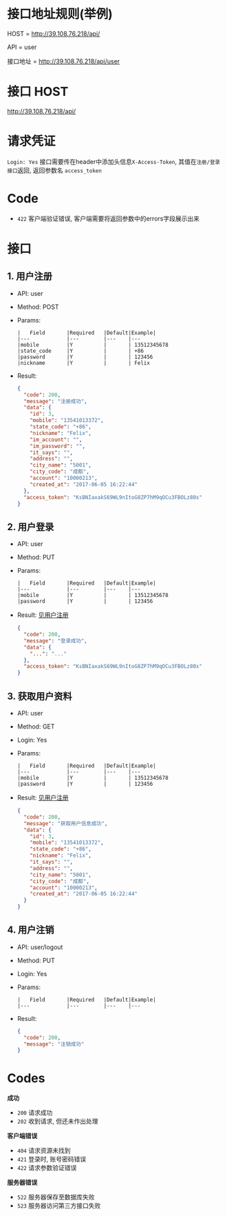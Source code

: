 # 接口地址规则(举例)

HOST =  http://39.108.76.218/api/

API = user

接口地址 = http://39.108.76.218/api/user

# 接口 HOST
http://39.108.76.218/api/

# 请求凭证
`Login: Yes` 接口需要传在header中添加头信息`X-Access-Token`,
其值在`注册/登录接口`返回, 返回参数名 `access_token`

# Code

- `422` 客户端验证错误, 客户端需要将返回参数中的errors字段展示出来


接口
==========

## 1. 用户注册
- API: user
- Method: POST
- Params:

    ```
    |   Field       |Required   |Default|Example|
    |---            |---        |---    |---
    |mobile         |Y          |       | 13512345678
    |state_code     |Y          |       | +86
    |password       |Y          |       | 123456
    |nickname       |Y          |       | Felix
    ```

- Result:

    ```json
    {
      "code": 200,
      "message": "注册成功",
      "data": {
        "id": 3,
        "mobile": "13541013372",
        "state_code": "+86",
        "nickname": "Felix",
        "im_account": "",
        "im_password": "",
        "it_says": "",
        "address": "",
        "city_name": "5001",
        "city_code": "成都",
        "account": "10000213",
        "created_at": "2017-06-05 16:22:44"
      },
      "access_token": "KsBNIaxakS69WL9nItoG8ZP7hM9qOCu3FBOLz80s"
    }
    ```

## 2. 用户登录
- API: user
- Method: PUT
- Params:

    ```
    |   Field       |Required   |Default|Example|
    |---            |---        |---    |---
    |mobile         |Y          |       | 13512345678
    |password       |Y          |       | 123456
    ```

- Result: [见用户注册](1.用户注册)

    ```json
    {
      "code": 200,
      "message": "登录成功",
      "data": {
        "...": "..."
      },
      "access_token": "KsBNIaxakS69WL9nItoG8ZP7hM9qOCu3FBOLz80s"
    }
    ```

## 3. 获取用户资料
- API: user
- Method: GET
- Login: Yes
- Params:

    ```
    |   Field       |Required   |Default|Example|
    |---            |---        |---    |---
    |mobile         |Y          |       | 13512345678
    |password       |Y          |       | 123456
    ```

- Result: [见用户注册](1.用户注册)

    ```json
    {
      "code": 200,
      "message": "获取用户信息成功",
      "data": {
        "id": 3,
        "mobile": "13541013372",
        "state_code": "+86",
        "nickname": "Felix",
        "it_says": "",
        "address": "",
        "city_name": "5001",
        "city_code": "成都",
        "account": "10000213",
        "created_at": "2017-06-05 16:22:44"
      }
    }
    ```

## 4. 用户注销
- API: user/logout
- Method: PUT
- Login: Yes
- Params:

    ```
    |   Field       |Required   |Default|Example|
    |---            |---        |---    |---
    ```

- Result:

    ```json
    {
      "code": 200,
      "message": "注销成功"
    }
    ```

# Codes

**成功**
- `200` 请求成功
- `202` 收到请求, 但还未作出处理

**客户端错误**
- `404` 请求资源未找到
- `421` 登录时, 账号密码错误
- `422` 请求参数验证错误

**服务器错误**
- `522` 服务器保存至数据库失败
- `523` 服务器访问第三方接口失败
